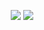 <p align="center">
  <img src="https://github-readme-stats.vercel.app/api/top-langs/?username=Upbolt&title_color=ffffff&text_color=daf7dc&bg_color=151515"/>
  <img src="https://github-readme-stats.vercel.app/api?username=Upbolt&&show_icons=true&title_color=ffffff&icon_color=bb2acf&text_color=daf7dc&bg_color=151515"/>
</p>
